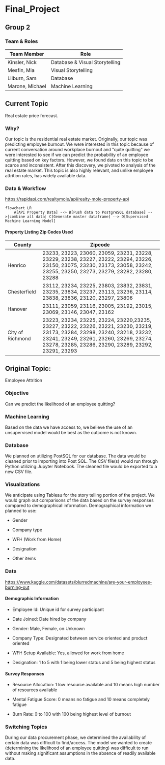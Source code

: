 # Final_Project

## Group 2

### Team & Roles

| Team Member |      Role       |
| ---         |             --- |
| Kinsler, Nick   | Database & Visual Storytelling |
| Mesfin, Mia     | Visual Storytelling            |
| Lilburn, Sam    | Database                       |
| Marone, Michael | Machine Learning               |

## Current Topic

Real estate price forecast. 

### Why?

Our topic is the residential real estate market. Originally, our topic was predicting employee burnout. We were interested in this topic because of current conversation around workplace burnout and "quite quitting" we were interested to see if we can predict the probability of an employee quitting based on key factors. However, we found data on this topic to be scarce and inconsistent. After this discovery, we pivoted to analysis of the real estate market. This topic is also highly relevant, and unlike employee attrition rates, has widely available data.

### Data & Workflow

https://rapidapi.com/realtymole/api/realty-mole-property-api

```mermaid 
flowchart LR
    A[API Property Data] --> B[Push data to PostgreSQL database] -->|combine all data| C[Generate master dataframe] --> D[Supervised Machine Learning Model]
```

#### Property Listing Zip Codes Used

| County | Zipcode |
| --- | --- |
| Henrico | 23233, 23223, 23060, 23059, 23231, 23228, 23229, 23238, 23227, 23222, 23294, 23226, 23150, 23075, 23230, 23173, 23058, 23242, 23255, 23250, 23273, 23279, 23282, 23280, 23288 |
| Chesterfield     | 23112, 23234, 23225, 23803, 23832, 23831, 23235, 23834, 23237, 23113, 23236, 23114, 23838, 23836, 23120, 23297, 23806 |
| Hanover          | 23111, 23059, 23116, 23005, 23192, 23015, 23069, 23146, 23047, 23162 |
| City of Richmond | 23223, 23234, 23225, 23224, 23220,23235, 23227, 23222, 23226, 23221, 23230, 23219, 23173, 23284, 23298, 23240, 23218, 23232, 23241, 23249, 23261, 23260, 23269, 23274, 23278, 23285, 23286, 23290, 23289, 23292, 23291, 23293 |


## Original Topic:

Employee Attrition

### Objective

Can we predict the likelihood of an employee quitting?

### Machine Learning

Based on the data we have access to, we believe the use of an unsupervised model would be best as the outcome is not known.

### Database

We planned on utilizing PostSQL for our database.  The data would be cleaned prior to importing into Post SQL.  The CSV file(s) would run through Python utilizing Jupyter Notebook.  The cleaned file would be exported to a new CSV file.

### Visualizations

We anticipate using Tableau for the story telling portion of the project.  We would graph out comparisons of the data based on the survey responses compared to demographical information.  Demographical information we planned to use:

- Gender

- Company type

- WFH (Work from Home)

- Designation

- Other items

### Data

https://www.kaggle.com/datasets/blurredmachine/are-your-employees-burning-out

#### Demographic Information

- Employee Id: Unique id for survey participant

- Date Joined: Date hired by company

- Gender: Male, Female, on Unknown

- Company Type: Designated between service oriented and product oriented

- WFH Setup Available: Yes, allowed for work from home

- Designation: 1 to 5 with 1 being lower status and 5 being highest status

#### Survey Responses

- Resource Allocation: 1 low resource available and 10 means high number of resources available

- Mental Fatigue Score: 0 means no fatigue and 10 means completely fatigue

- Burn Rate: 0 to 100 with 100 being highest level of burnout

### Switching Topics

During our data procurement phase, we determined the availability of certain data was difficult to find/access.  The model we wanted to create (determining the likelihood of an employee quitting) was difficult to run without making significant assumptions in the absence of readily available data.
